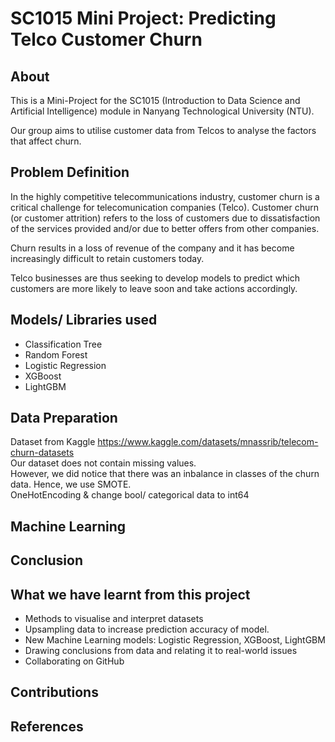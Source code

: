 # SC1015 Mini Project: Predicting Telco Customer Churn


## About 
This is a Mini-Project for the SC1015 (Introduction to Data Science and Artificial Intelligence) module in Nanyang Technological University (NTU).

Our group aims to utilise customer data from Telcos to analyse the factors that affect churn.


## Problem Definition 

In the highly competitive telecommunications industry, customer churn is a critical challenge for telecomunication companies (Telco). Customer churn (or customer attrition) refers to the loss of customers due to dissatisfaction of the services provided and/or due to better offers 
from other companies. 

Churn results in a loss of revenue of the company and it has become increasingly difficult to retain customers today.

Telco businesses are thus seeking to develop models to predict which customers are more likely to leave soon and take actions accordingly.



## Models/ Libraries used
- Classification Tree
- Random Forest
- Logistic Regression
- XGBoost
- LightGBM

## Data Preparation

Dataset from Kaggle https://www.kaggle.com/datasets/mnassrib/telecom-churn-datasets <br>
Our dataset does not contain missing values. 
<br>However, we did notice that there was an inbalance in classes of the churn data. Hence, we use SMOTE.
<br> OneHotEncoding & change bool/ categorical data to int64


## Machine Learning



## Conclusion

## What we have learnt from this project 
- Methods to visualise and interpret datasets
- Upsampling data to increase prediction accuracy of model.
- New Machine Learning models: Logistic Regression, XGBoost, LightGBM
- Drawing conclusions from data and relating it to real-world issues
- Collaborating on GitHub

## Contributions

## References

